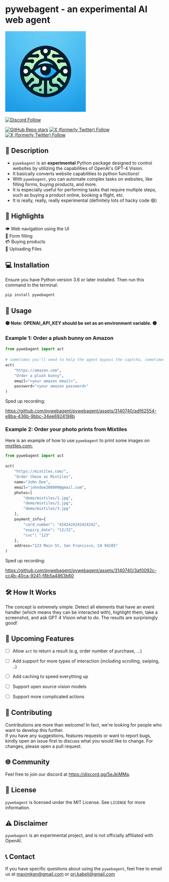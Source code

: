 # pywebagent - an experimental AI web agent
![pywebagent](logo.png "Logo")

[![Discord Follow](https://dcbadge.vercel.app/api/server/5eJkjMMa?style=for-the-badge)](https://discord.gg/5eJkjMMa)

[![GitHub Repo stars](https://img.shields.io/github/stars/pywebagent/pywebagent?style=social)](https://github.com/pywebagent/pywebagent)
[![X (formerly Twitter) Follow](https://img.shields.io/twitter/follow/kogan_maxim)](https://twitter.com/kogan_maxim)
[![X (formerly Twitter) Follow](https://img.shields.io/twitter/follow/OriKabeli)](https://twitter.com/OriKabeli)


## 📝 Description

* `pywebagent` is an <b>experimental</b> Python package designed to control websites by utilizing the capabilities of OpenAI's GPT-4 Vision.  
* It basically converts website capabilities to python functions!
* With `pywebagent`, you can automate complex tasks on websites, like filling forms, buying products, and more.  
* It is especially useful for performing tasks that require multiple steps, such as buying a product online, booking a flight, etc.
* It is really, really, really experimental (definitely lots of hacky code 😅)

## 🌟 Highlights

👁️ Web navigation using the UI  
📝 Form filling  
💳 Buying products  
📁 Uploading Files

## 💻 Installation

Ensure you have Python version 3.6 or later installed. Then run this command in the terminal:

```bash
pip install pywebagent
```

## 🚀 Usage

<b>🟡 Note: OPENAI_API_KEY should be set as an environment variable. 🟡</b>

### Example 1: Order a plush bunny on Amazon
```python
from pywebagent import act

# sometimes you'll need to help the agent bypass the captcha, sometimes it will succeed by itself
act(
    "https://amazon.com", 
    "Order a plush bunny", 
    email="<your amazon email>", 
    password="<your amazon password>"
)
```
Sped up recording:

https://github.com/pywebagent/pywebagent/assets/3140740/adf62554-e8ba-436b-9bbc-34ee6924198b



### Example 2: Order your photo prints from Mixtiles
Here is an example of how to use `pywebagent` to print some images on [mixtiles.com:](https://mixtiles.com/)

```python
from pywebagent import act

act(
    "https://mixtiles.com/",
    "Order these as Mixtiles",
    name="John Doe",
    email="johndoe208909@gmail.com",
    photos=[
        "demo/mixtiles/1.jpg",
        "demo/mixtiles/2.jpg",
        "demo/mixtiles/3.jpg"
    ],
    payment_info={
        "card_number": "4242424242424242",
        "expiry_date": "12/22",
        "cvc": "123"
    },
    address="123 Main St, San Francisco, CA 94105"
)
```

Sped up recording:

https://github.com/pywebagent/pywebagent/assets/3140740/3af0092c-cc4b-40ca-9241-f8b5a4863b60


## 🛠️ How It Works
The concept is extremely simple. Detect all elements that have an event handler (which means they can be interacted with), highlight them, take a screenshot, and ask GPT 4 Vision what to do. The results are surprisingly good!


## 📅 Upcoming Features
- [ ] Allow `act` to return a result (e.g, order number of purchase, ...)
- [ ] Add support for more types of interaction (including scrolling, swiping, ..)
- [ ] Add caching to speed everything up
- [ ] Support open source vision models
- [ ] Support more complicated actions


## 🤝 Contributing 
Contributions are more than welcome! In fact, we're looking for people who want to develop this further.  
If you have any suggestions, features requests or want to report bugs, kindly open an issue first to discuss what you would like to change. For changes, please open a pull request.

## 🌐 Community
Feel free to join our discord at https://discord.gg/5eJkjMMa. 

## 📜 License

`pywebagent` is licensed under the MIT License. See `LICENSE` for more information.

## ⚠️ Disclaimer

`pywebagent` is an experimental project, and is not officially affiliated with OpenAI.

## 📞 Contact 

If you have specific questions about using the `pywebagent`, feel free to email us at maximkgn@gmail.com or ori.kabeli@gmail.com

